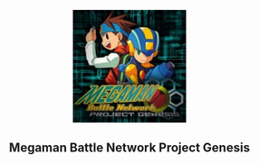<p align="center"><img src="https://raw.githubusercontent.com/d4nieru/MegamanBattleNetworkProjectGenesis/master/icon/mmbnPG.jpeg"></p>
<h2 align="center"><b>Megaman Battle Network Project Genesis</b></h2>
<p align="center">
